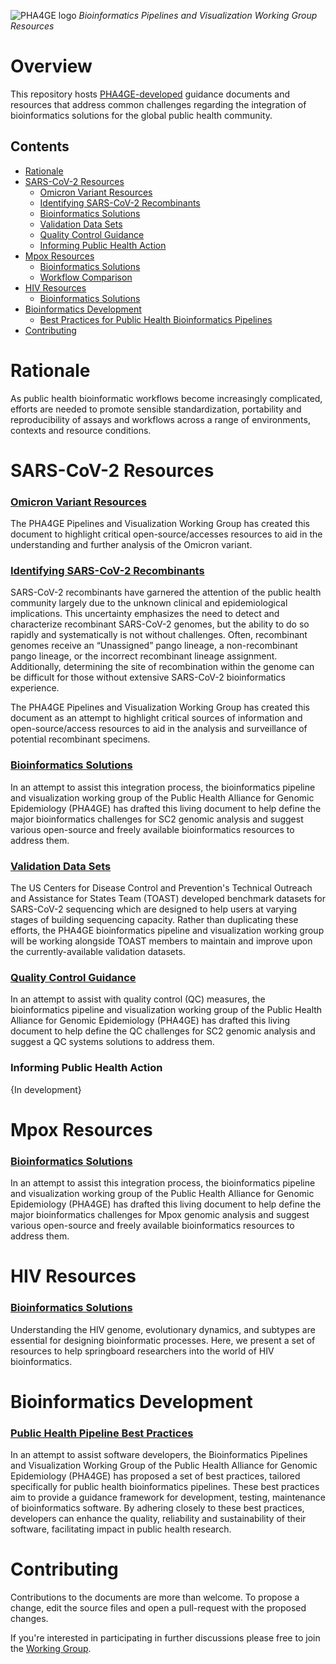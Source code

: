 
![PHA4GE logo](https://pha4ge.org/wp-content/uploads/2020/09/phage-logo-thin.png)
*Bioinformatics Pipelines and Visualization Working Group Resources*

Overview
========
This repository hosts [PHA4GE-developed](https://pha4ge.org/) guidance documents and resources that address common challenges regarding the integration of bioinformatics solutions for the global public health community.

## Contents
- [Rationale](#rationale)
- [SARS-CoV-2 Resources](#sars-cov-2-resources)
	- [Omicron Variant Resources](/docs/omicron-resources.md)
	- [Identifying SARS-CoV-2 Recombinants](docs/sc2-recombinants.md)
	- [Bioinformatics Solutions](docs/bioinfo-solutions.md)
	- [Validation Data Sets](https://github.com/CDCgov/datasets-sars-cov-2)
	- [Quality Control Guidance](docs/qc-solutions.md)
	- [Informing Public Health Action](#sars-cov-2-resources)
- [Mpox Resources](#mpox-resources)
	- [Bioinformatics Solutions](docs/mpxv-bioinfo-solutions.md)
	- [Workflow Comparison](docs/mpxv-workflows.md)
- [HIV Resources](#hiv-resources)
	- [Bioinformatics Solutions](docs/hiv-bioinfo-solutions.md)
- [Bioinformatics Development](#bioinformatics-development)
	- [Best Practices for Public Health Bioinformatics Pipelines](https://github.com/pha4ge/public-health-pipeline-best-practices/blob/main/docs/pipeline-best-practices.md)
- [Contributing](#contributing)


Rationale
========
As public health bioinformatic workflows become increasingly complicated, efforts are needed to promote sensible standardization, portability and reproducibility of assays and workflows across a range of environments, contexts and resource conditions. 

SARS-CoV-2 Resources
==================

### [Omicron Variant Resources](/docs/omicron-resources.md)

The PHA4GE Pipelines and Visualization Working Group has created this document to highlight critical open-source/accesses resources to aid in the understanding and further analysis of the Omicron variant. 

### [Identifying SARS-CoV-2 Recombinants](docs/sc2-recombinants.md)

SARS-CoV-2 recombinants have garnered the attention of the public health community largely due to the unknown clinical and epidemiological implications. This uncertainty emphasizes the need to detect and characterize recombinant SARS-CoV-2 genomes, but the ability to do so rapidly and systematically is not without challenges. Often, recombinant genomes receive an “Unassigned” pango lineage, a non-recombinant pango lineage, or the incorrect recombinant lineage assignment. Additionally, determining the site of recombination within the genome can be difficult for those without extensive SARS-CoV-2 bioinformatics experience.

The PHA4GE Pipelines and Visualization Working Group has created this document as an attempt to highlight critical sources of information and open-source/access resources to aid in the analysis and surveillance of potential recombinant specimens.

### [Bioinformatics Solutions](docs/bioinfo-solutions.md)

In an attempt to assist this integration process, the bioinformatics pipeline and visualization working group of the Public Health Alliance for Genomic Epidemiology (PHA4GE) has drafted this living document to help define the major bioinformatics challenges for SC2 genomic analysis and suggest various open-source and freely available bioinformatics resources to address them.

### [Validation Data Sets](https://github.com/CDCgov/datasets-sars-cov-2)

The US Centers for Disease Control and Prevention's Technical Outreach and Assistance for States Team (TOAST) developed benchmark datasets for SARS-CoV-2 sequencing which are designed to help users at varying stages of building sequencing capacity. Rather than duplicating these efforts, the PHA4GE bioinformatics pipeline and visualization working group will be working alongside TOAST members to maintain and improve upon the currently-available validation datasets. 

### [Quality Control Guidance](docs/qc-solutions.md)

In an attempt to assist with quality control (QC) measures, the bioinformatics pipeline and visualization working group of the Public Health Alliance for Genomic Epidemiology (PHA4GE) has drafted this living document to help define the QC challenges for SC2 genomic analysis and suggest a QC systems solutions to address them.

### Informing Public Health Action

{In development}


Mpox Resources
==================

### [Bioinformatics Solutions](docs/mpxv-bioinfo-solutions.md)

In an attempt to assist this integration process, the bioinformatics pipeline and visualization working group of the Public Health Alliance for Genomic Epidemiology (PHA4GE) has drafted this living document to help define the major bioinformatics challenges for Mpox genomic analysis and suggest various open-source and freely available bioinformatics resources to address them.

HIV Resources
==================

### [Bioinformatics Solutions](docs/hiv-bioinfo-solutions.md)

Understanding the HIV genome, evolutionary dynamics, and subtypes are essential for designing bioinformatic processes. Here, we present a set of resources to help springboard researchers into the world of HIV bioinformatics.

Bioinformatics Development
==================

### [Public Health Pipeline Best Practices](https://github.com/pha4ge/public-health-pipeline-best-practices/blob/main/docs/pipeline-best-practices.md)

In an attempt to assist software developers, the Bioinformatics Pipelines and Visualization Working Group of the Public Health Alliance for Genomic Epidemiology (PHA4GE) has proposed a set of best practices, tailored specifically for public health bioinformatics pipelines. These best practices aim to provide a guidance framework for development, testing, maintenance of bioinformatics software. By adhering closely to these best practices, developers can enhance the quality, reliability and sustainability of their software, facilitating impact in public health research.

Contributing
============
Contributions to the documents are more than welcome. To propose a change, edit the source files and open a pull-request with the proposed changes.

If you're interested in participating in further discussions please free to join the [Working Group](https://pha4ge.org/bioinformatics-pipelines-and-visualization/).

